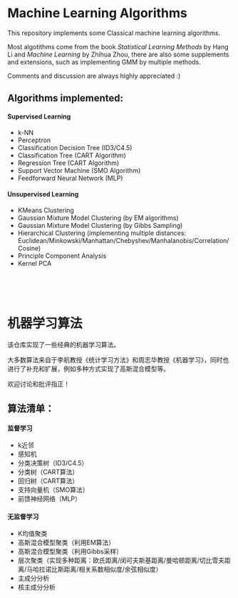 # Machine Learning Algorithms

This repository implements some Classical machine learning algorithms.

Most algotithms come from the book *Statistical Learning Methods* by Hang Li and *Machine Learning* by Zhihua Zhou, there are also some supplements and extensions, such as implementing GMM by multiple methods.

Comments and discussion are always highly appreciated :)

## Algorithms implemented:


#### Supervised Learning

- k-NN
- Perceptron 
- Classification Decision Tree (ID3/C4.5)
- Classification Tree (CART Algorithm)
- Regression Tree (CART Algorithm)
- Support Vector Machine (SMO Algorithm)
- Feedforward Neural Network (MLP)




#### Unsupervised Learning

- KMeans Clustering
- Gaussian Mixture Model Clustering (by EM algorithms) 
- Gaussian Mixture Model Clustering (by Gibbs Sampling) 
- Hierarchical Clustering (implementing multiple distances: Euclidean/Minkowski/Manhattan/Chebyshev/Manhalanobis/Correlation/Cosine)
- Principle Component Analysis
- Kernel PCA

<br/> <br/> <br/> 


# 机器学习算法

该仓库实现了一些经典的机器学习算法。

大多数算法来自于李航教授《统计学习方法》和周志华教授《机器学习》，同时也进行了补充和扩展，例如多种方式实现了高斯混合模型等。

欢迎讨论和批评指正！

## 算法清单：

#### 监督学习

- k近邻
- 感知机
- 分类决策树（ID3/C4.5）
- 分类树（CART算法）
- 回归树（CART算法）
- 支持向量机（SMO算法）
- 前馈神经网络（MLP）

#### 无监督学习

- K均值聚类
- 高斯混合模型聚类（利用EM算法）
- 高斯混合模型聚类（利用Gibbs采样）
- 层次聚类（实现多种距离：欧氏距离/闵可夫斯基距离/曼哈顿距离/切比雪夫距离/马哈拉诺比斯距离/相关系数相似度/余弦相似度）
- 主成分分析
- 核主成分分析

<br/> <br/> <br/> 
